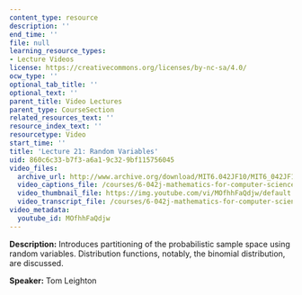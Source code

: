 ```yaml
---
content_type: resource
description: ''
end_time: ''
file: null
learning_resource_types:
- Lecture Videos
license: https://creativecommons.org/licenses/by-nc-sa/4.0/
ocw_type: ''
optional_tab_title: ''
optional_text: ''
parent_title: Video Lectures
parent_type: CourseSection
related_resources_text: ''
resource_index_text: ''
resourcetype: Video
start_time: ''
title: 'Lecture 21: Random Variables'
uid: 860c6c33-b7f3-a6a1-9c32-9bf115756045
video_files:
  archive_url: http://www.archive.org/download/MIT6.042JF10/MIT6_042JF10_lec21_300k.mp4
  video_captions_file: /courses/6-042j-mathematics-for-computer-science-fall-2010/f883f89603b757c0b60579d7d18606e1_MOfhhFaQdjw.vtt
  video_thumbnail_file: https://img.youtube.com/vi/MOfhhFaQdjw/default.jpg
  video_transcript_file: /courses/6-042j-mathematics-for-computer-science-fall-2010/26637c51d9ed01c61aa160f5f4a20e26_MOfhhFaQdjw.pdf
video_metadata:
  youtube_id: MOfhhFaQdjw
---
```


**Description:** Introduces partitioning of the probabilistic sample space using random variables. Distribution functions, notably, the binomial distribution, are discussed.

**Speaker:** Tom Leighton

